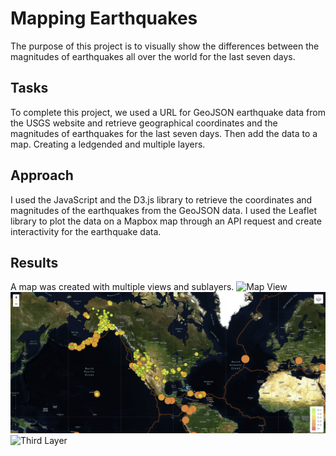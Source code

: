 # Mapping Earthquakes
The purpose of this project is to visually show the differences between the magnitudes of earthquakes all over the world for the last seven days.

## Tasks
To complete this project, we used a URL for GeoJSON earthquake data from the USGS website and retrieve geographical coordinates and the magnitudes of earthquakes for the last seven days. Then add the data to a map. Creating a ledgended and multiple layers. 

## Approach
I used the JavaScript and the D3.js library to retrieve the coordinates and magnitudes of the earthquakes from the GeoJSON data. I used the Leaflet library to plot the data on a Mapbox map through an API request and create interactivity for the earthquake data.

## Results 
A map was created with multiple views and sublayers. 
![Map View](Images/streetMapLayer.png)
![Second Layer](Images/darkMap.png)
![Third Layer](Images/thirdMapyLayer.png)